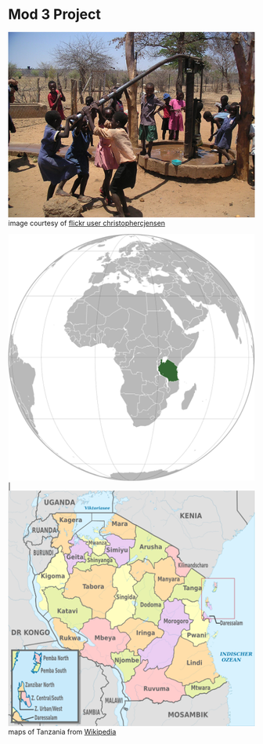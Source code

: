 # Mod 3 Project

![Pumping Photo](images/pumping.jpg "Tanzanian Water Pump")
image courtesy of [flickr user christophercjensen](https://www.flickr.com/photos/christophercjensen/3559607145)

![Tanzania on Globe](images/Tanzania_(orthographic_projection).svg) | ![Map of Tanzania](images/Tanzania,_administrative_divisions_-_de_-_colored_(+details).svg.png)
maps of Tanzania from [Wikipedia](https://en.wikipedia.org/wiki/Tanzania)